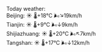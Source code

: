 Today weather:  
Beijing: ☀️   🌡️+18°C 🌬️↘19km/h  
Tianjin: ☀️   🌡️+9°C 🌬️↓9km/h  
Shijiazhuang: ☀️   🌡️+20°C 🌬️↖7km/h  
Tangshan: ☀️   🌡️+17°C 🌬️↓12km/h  
